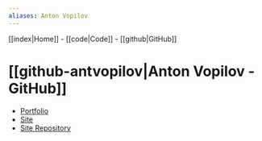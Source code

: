 ```yaml
---
aliases: Anton Vopilov
---
```


[[index|Home]] -
[[code|Code]] -
[[github|GitHub]]

# [[github-antvopilov|Anton Vopilov - GitHub]]

- [Portfolio](https://github.com/antvopilov/antvopilov)
- [Site](https://antvopilov.github.io/)
- [Site Repository](https://github.com/antvopilov/antvopilov.github.io)